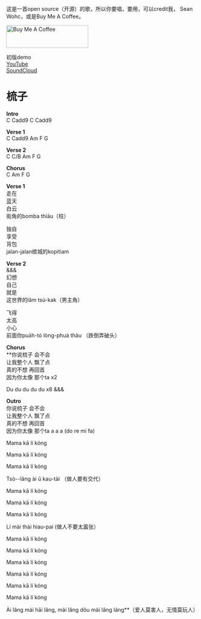  这是一首open source（开源）的歌，所以你要唱，要用，可以credit我， Sean Wohc，或是Buy Me A Coffee。  

 <a href="https://www.buymeacoffee.com/seanwohcc" target="_blank"><img src="https://cdn.buymeacoffee.com/buttons/v2/default-red.png" alt="Buy Me A Coffee" style="height: 60px !important;width: 217px !important;" ></a>
 
初版demo  
[YouTube](https://www.youtube.com/watch?v=c3nD7CW0HNY)  
[SoundCloud](https://soundcloud.com/user-493747884-367331876/shuzi-demo)  
 
 # 梳子 

**Intro**  
C Cadd9 C Cadd9

**Verse 1**  
C Cadd9 Am F G

**Verse 2**  
C C/B Am F G

**Chorus**  
C Am F G

**Verse 1**  
走在  
蓝天  
白云  
街角的bomba thiāu（柱） 

独自  
享受  
背包  
jalan-jalan槟城的kopitiam

**Verse 2**  
&&&  
幻想  
自己  
就是  
这世界的lâm tsú-kak（男主角）

飞得  
太高  
小心  
前面你pua̍h-tó lòng-phuà thâu （跌倒弄破头）

**Chorus**  
**你说梳子  会不会  
让我整个人  飘了点  
真的不想  再回首  
因为你太像  那个ta x2  

Du du du du du x8 &&&



**Outro**  
你说梳子  会不会  
让我整个人  飘了点  
真的不想  再回首  
因为你太像  那个ta a a a (do re mi fa)  

Mama kā lí kóng

Mama kā lí kóng

Mama kā lí kóng

Tsò--lâng ài ū kau-tài （做人要有交代）

Mama kā lí kóng

Mama kā lí kóng

Mama kā lí kóng

Lí mài thài hiau-pai (做人不要太嚣张）

Mama kā lí kóng

Mama kā lí kóng

Mama kā lí kóng

Mama kā lí kóng

Mama kā lí kóng

Mama kā lí kóng

Ài lâng mài hāi lâng, mài lâng dôu mài lâng láng**（爱人莫害人，无情莫玩人）
